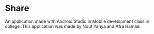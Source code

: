 
# Share
An application made with Android Studio in Moblie development class in college.
This application was made by Nouf Yahya and Afra Hamad.
